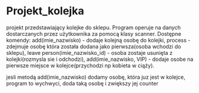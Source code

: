 # Projekt_kolejka
projekt przedstawiający kolejke do sklepu. Program operuje na danych dostarczanych przez użytkownika za pomocą klasy scanner.
Dostępne komendy:
add(imie_nazwisko) - dodaje kolejną osobę do kolejki,
process - zdejmuje osobę która została dodana jako pierwsza(osoba wchodzi do sklepu),
leave person(imie_nazwisko_id) - osoba zostaje usunięta z kolejki(rozmysla sie i odchodzi),
add(imie_nazwisko, VIP) - dodaje osobe na pierwsze miejsce w kolejce(przychodzi np kobieta w ciąży). 

jesli metodą add(imie_nazwisko) dodamy osobę, która juz jest w kolejce, program to wychwyci, doda taką osobę i zwiększy jej counter 
